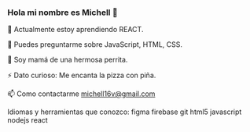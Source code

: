 ### Hola mi nombre es Michell 👋

🌱 Actualmente estoy aprendiendo REACT.

💬 Puedes preguntarme sobre JavaScript, HTML, CSS.

🐶 Soy  mamá de una hermosa perrita.

⚡ Dato curioso: Me encanta la pizza con piña.

📫 Como contactarme michell16v@gmail.com

Idiomas y herramientas que conozco: figma firebase git html5 javascript nodejs react

